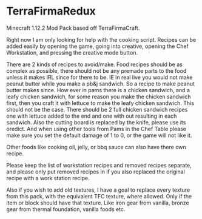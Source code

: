 # TerraFirmaRedux
Minecraft 1.12.2 Mod Pack based off TerraFirmaCraft.

Right now I am only looking for help with the cooking script. Recipes can be added easily by opening the game, 
going into creative, opening the Chef Workstation, and pressing the creative mode button.

There are 2 kinds of recipes to avoid/make. Food recipes should be as complex as possible, 
there should not be any premade parts to the food unless it makes IRL since for there to be. 
IE in real live you would not make peanut butter while you make a pb&j sandwich. So a recipe to
make peanut butter makes since. How ever in pams there is a chicken sandwich, and a leafy 
chicken sandwich, for some reason you make the chicken sandwich first, then you craft it with 
lettuce to make the leafy chicken sandwich. This should not be the case. There should be 2 full
chicken sandwich recipes one with lettuce added to the end and one with out resulting in each sandwich.
Also the cutting board is replaced by the knife, please use its oredict. And when using other tools from Pams in the Chef Table please make sure you set the default damage of 1 to 0, or the game will not like it.

Other foods like cooking oil, jelly, or bbq sauce can also have there own recipe.

Please keep the list of workstation recipes and removed recipes separate, and please only put removed recipes 
in if you also replaced the original recipe with a work station recipe.

Also if you wish to add old textures, I have a goal to replace every texture from this pack, with the equivalent TFC texture, where allowed. Only if the item or block should have that texture. Like iron gear from vanilla, bronze gear from thermal foundation, vanilla foods etc.
